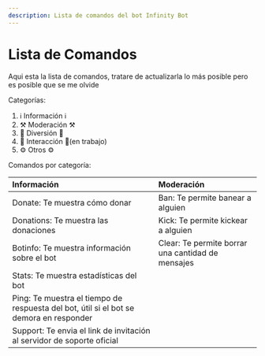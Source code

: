 ```yaml
---
description: Lista de comandos del bot Infinity Bot
---
```


# Lista de Comandos

Aqui esta la lista de comandos, tratare de actualizarla lo más posible pero es posible que se me olvide

Categorías:

1. ℹ Información ℹ
2. ⚒️ Moderación ⚒️
3. 🎉 Diversión 🎉
4. 💠 Interacción 💠\(en trabajo\)
5. ⚙️ Otros ⚙️

Comandos por categoría:

| Información | Moderación |
| :--- | :--- |
| Donate: Te muestra cómo donar | Ban: Te permite banear a alguien |
| Donations: Te muestra las donaciones | Kick: Te permite kickear a alguien |
| Botinfo: Te muestra información sobre el bot | Clear: Te permite borrar una cantidad de mensajes |
| Stats: Te muestra estadísticas del bot |  |
| Ping: Te muestra el tiempo de respuesta del bot, útil si el bot se demora en responder |  |
| Support: Te envia el link de invitación al servidor de soporte oficial |  |

